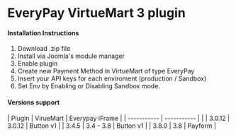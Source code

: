 # **EveryPay VirtueMart 3 plugin**

#### Installation Instructions

1) Download .zip file
2) Install via Joomla's module manager
3) Enable plugin
4) Create new Payment Method in VirtueMart of type EveryPay
5) Insert your API keys for each enviroment (production / Sandbox)
6) Set Env by Enabling or Disabling Sandbox mode. 

#### Versions support

| Plugin      | VirueMart   | Everypay iFrame |
| ----------- | ----------- |                 |
| 3.0.12      | 3.0.12      | Button v1       |
| 3.4.5       | 3.4 - 3.8   | Button v1       |
| 3.8.0       | 3.8         | Payform         |